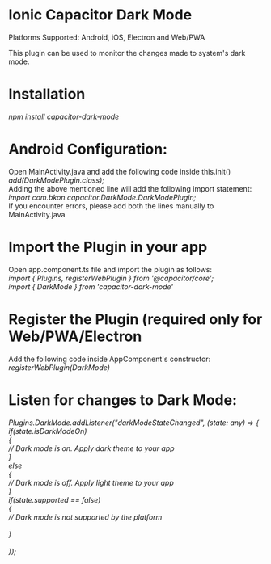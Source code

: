 # Ionic Capacitor Dark Mode

Platforms Supported: Android, iOS, Electron and Web/PWA

This plugin can be used to monitor the changes made to system's dark mode. 

# Installation <br/>
  <i> npm install capacitor-dark-mode </i>

# Android Configuration: <br/>
  Open MainActivity.java and add the following code inside this.init() <br/>
  <i> add(DarkModePlugin.class); </i> <br/>
Adding the above mentioned line will add the following import statement: <br/>
  <i> import com.bkon.capacitor.DarkMode.DarkModePlugin; </i> <br/>
If you encounter errors, please add both the lines manually to MainActivity.java <br/>

# Import the Plugin in your app <br/>
  Open app.component.ts file and import the plugin as follows: <br/>
 <i> import { Plugins, registerWebPlugin } from '@capacitor/core'; </i> <br/>
 <i> import { DarkMode } from 'capacitor-dark-mode' </i> <br/>
  
# Register the Plugin (required only for Web/PWA/Electron <br/>
  Add the following code inside AppComponent's constructor: <br/>
 <i>  registerWebPlugin(DarkMode) </i> <br/>

# Listen for changes to Dark Mode:
  <i>  Plugins.DarkMode.addListener("darkModeStateChanged", (state: any) => { <br/>
         if(state.isDarkModeOn) <br/>
         { <br/>
                // Dark mode is on. Apply dark theme to your app <br/>
         } <br/>
         else <br/>
         { <br/>
              // Dark mode is off. Apply light theme to your app <br/>
         } <br/>
         if(state.supported == false) <br/>
         { <br/>
            // Dark mode is not supported by the platform <br/>          
         } <br/>     
      });
